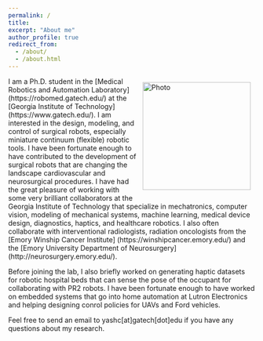 ```yaml
---
permalink: /
title:
excerpt: "About me"
author_profile: true
redirect_from: 
  - /about/
  - /about.html
---
```

<img align="right" src="https://yashchitalia.github.io/images/yash_chitalia_homepage.jpg" alt="Photo" style="width: 220px; border-radius: 10px; padding: 10px 10px 10px 10px"/>
I am a Ph.D. student in the [Medical Robotics and Automation Laboratory](https://robomed.gatech.edu/) at the [Georgia Institute of Technology](https://www.gatech.edu/).
I am interested in the design, modeling, and control of surgical robots, especially miniature continuum (flexible) robotic tools. I have been fortunate enough to have contributed 
to the development of surgical robots that are changing the landscape cardiovascular and neurosurgical procedures. I have had the great pleasure of working with some very brilliant collaborators 
at the Georgia Institute of Technology that specialize in mechatronics, computer vision, modeling of mechanical systems, machine learning, medical device design, diagnostics, haptics, and healthcare robotics. 
I also often collaborate with interventional radiologists, radiation oncologists from the [Emory Winship Cancer Institute] (https://winshipcancer.emory.edu/) and the [Emory University Department of Neurosurgery](http://neurosurgery.emory.edu/).

Before joining the lab, I also briefly worked on generating haptic datasets for robotic hospital beds that can sense the pose of the occupant for collaborating with PR2 robots. 
I have been fortunate enough to have worked on embedded systems that go into home automation at Lutron Electronics and helping designing conrol policies for UAVs and Ford vehicles.

Feel free to send an email to yashc[at]gatech[dot]edu if you have any questions about my research.

